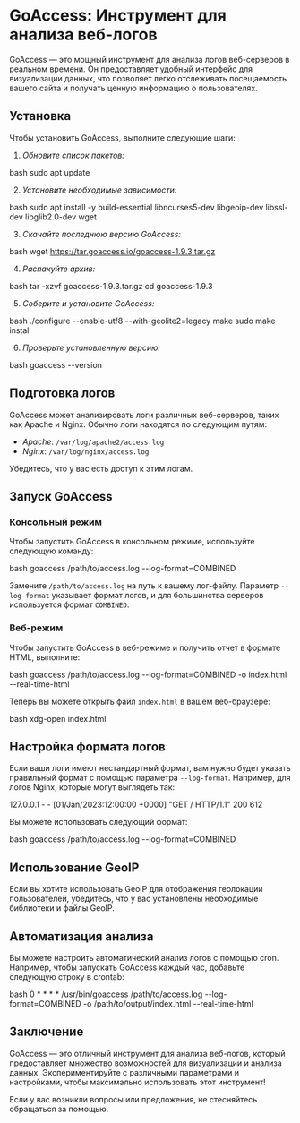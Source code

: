 # GoAccess: Инструмент для анализа веб-логов

GoAccess — это мощный инструмент для анализа логов веб-серверов в реальном времени. Он предоставляет удобный интерфейс для визуализации данных, что позволяет легко отслеживать посещаемость вашего сайта и получать ценную информацию о пользователях.

## Установка

Чтобы установить GoAccess, выполните следующие шаги:

1. *Обновите список пакетов:*

   
bash
   sudo apt update
   

2. *Установите необходимые зависимости:*

bash
sudo apt install -y build-essential libncurses5-dev libgeoip-dev libssl-dev libglib2.0-dev wget

3. *Скачайте последнюю версию GoAccess:*

bash
wget https://tar.goaccess.io/goaccess-1.9.3.tar.gz

4. *Распакуйте архив:*

bash
tar -xzvf goaccess-1.9.3.tar.gz
cd goaccess-1.9.3

5. *Соберите и установите GoAccess:*

bash
./configure --enable-utf8 --with-geolite2=legacy
make
sudo make install

6. *Проверьте установленную версию:*

bash
goaccess --version

## Подготовка логов

GoAccess может анализировать логи различных веб-серверов, таких как Apache и Nginx. Обычно логи находятся по следующим путям:

- *Apache*: `/var/log/apache2/access.log`
- *Nginx*: `/var/log/nginx/access.log`

Убедитесь, что у вас есть доступ к этим логам.

## Запуск GoAccess

### Консольный режим

Чтобы запустить GoAccess в консольном режиме, используйте следующую команду:

bash
goaccess /path/to/access.log --log-format=COMBINED

Замените `/path/to/access.log` на путь к вашему лог-файлу. Параметр `--log-format` указывает формат логов, и для большинства серверов используется формат `COMBINED`.

### Веб-режим

Чтобы запустить GoAccess в веб-режиме и получить отчет в формате HTML, выполните:

bash
goaccess /path/to/access.log --log-format=COMBINED -o index.html --real-time-html

Теперь вы можете открыть файл `index.html` в вашем веб-браузере:

bash
xdg-open index.html

## Настройка формата логов

Если ваши логи имеют нестандартный формат, вам нужно будет указать правильный формат с помощью параметра `--log-format`. Например, для логов Nginx, которые могут выглядеть так:


127.0.0.1 - - [01/Jan/2023:12:00:00 +0000] "GET / HTTP/1.1" 200 612

Вы можете использовать следующий формат:

bash
goaccess /path/to/access.log --log-format=COMBINED

## Использование GeoIP

Если вы хотите использовать GeoIP для отображения геолокации пользователей, убедитесь, что у вас установлены необходимые библиотеки и файлы GeoIP.

## Автоматизация анализа

Вы можете настроить автоматический анализ логов с помощью cron. Например, чтобы запускать GoAccess каждый час, добавьте следующую строку в crontab:

bash
0 * * * * /usr/bin/goaccess /path/to/access.log --log-format=COMBINED -o /path/to/output/index.html --real-time-html

## Заключение

GoAccess — это отличный инструмент для анализа веб-логов, который предоставляет множество возможностей для визуализации и анализа данных. Экспериментируйте с различными параметрами и настройками, чтобы максимально использовать этот инструмент!

Если у вас возникли вопросы или предложения, не стесняйтесь обращаться за помощью.